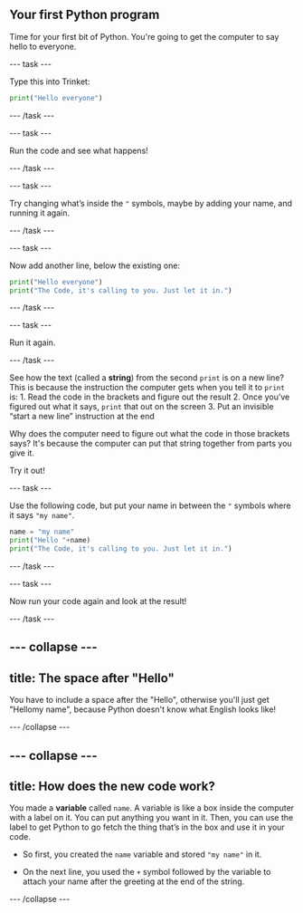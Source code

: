 ## Your first Python program

Time for your first bit of Python. You're going to get the computer to say hello to everyone. 

--- task ---

Type this into Trinket:

```python
print("Hello everyone")
```

--- /task ---

--- task ---

Run the code and see what happens! 

--- /task ---

--- task ---

Try changing what’s inside the `"` symbols, maybe by adding your name, and running it again.

--- /task ---

--- task ---

Now add another line, below the existing one:

```python
print("Hello everyone")
print("The Code, it's calling to you. Just let it in.")
```

--- /task ---

--- task ---

Run it again. 

--- /task ---

See how the text (called a **string**) from the second `print` is on a new line? This is because the instruction the computer gets when you tell it to `print` is:
     1. Read the code in the brackets and figure out the result
     2. Once you’ve figured out what it says, `print` that out on the screen
     3. Put an invisible “start a new line” instruction at the end

Why does the computer need to figure out what the code in those brackets says? It's because the computer can put that string together from parts you give it.  

Try it out! 

--- task ---

Use the following code, but put your name in between the `"` symbols where it says `"my name"`.

```python
name = "my name"
print("Hello "+name)
print("The Code, it's calling to you. Just let it in.")
```

--- /task ---

--- task ---

Now run your code again and look at the result!

--- /task ---

--- collapse ---
---
title: The space after "Hello"
---

You have to include a space after the "Hello", otherwise you'll just get "Hellomy name", because Python doesn't know what English looks like!

--- /collapse ---

--- collapse ---
---
title: How does the new code work?
---

You made a **variable** called `name`. A variable is like a box inside the computer with a label on it. You can put anything you want in it. Then, you can use the label to get Python to go fetch the thing that’s in the box and use it in your code. 

+ So first, you created the `name` variable and stored `"my name"` in it.

+ On the next line, you used the `+` symbol followed by the variable to attach your name after the greeting at the end of the string.

--- /collapse ---
